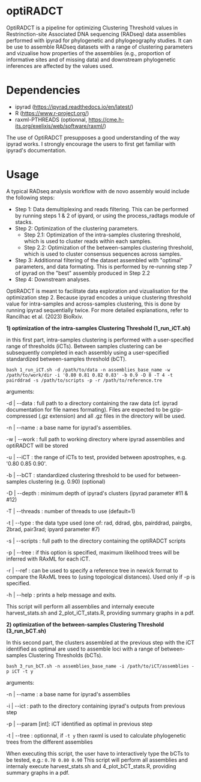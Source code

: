 # optiRADCT

OptiRADCT is a pipeline for optimizing Clustering Threshold values in Restrinction-site Associated DNA sequencing (RADseq) data assemblies performed with ipyrad for phylogenetic and phylogeography studies. It can be use to assemble RADseq datasets with a range of clustering parameters and vizualise how properties of the assemblies (e.g., proportion of informative sites and of missing data) and downstream phylogenetic inferences are affected by the values used.

# Dependencies

  - ipyrad (https://ipyrad.readthedocs.io/en/latest/)
  - R (https://www.r-project.org/)
  - raxml-PTHREADS (optionnal, https://cme.h-its.org/exelixis/web/software/raxml/)
    
The use of OptiRADCT presupposes a good understanding of the way ipyrad works. I strongly encourage the users to first get familiar with ipyrad's documentation.

 # Usage

A typical RADseq analysis workflow with de novo assembly would include the following steps:

- Step 1: Data demultiplexing and reads filtering. This can be performed by running steps 1 & 2 of ipyard, or using the process_radtags module of stacks.
- Step 2: Optimization of the clustering parameters.
  * Step 2.1: Optimization of the intra-samples clustering threshold, which is used to cluster reads within each samples.
  * Step 2.2: Optimization of the between-samples clustering threshold, which is used to cluster consensus sequences across samples.
- Step 3: Additionnal filtering of the dataset assembled with "optimal" parameters, and data formating. This is performed by re-running step 7 of ipyrad on the "best" assembly produced in Step 2.2
- Step 4: Downstream analyses.
  
OptiRADCT is meant to facilitate data exploration and vizualisation for the optimization step 2. Because ipyrad encodes a unique clustering threshold value for intra-samples and across-samples clustering, this is done by running ipyrad sequentially twice. For more detailed explanations, refer to Rancilhac et al. (2023) BioRxiv.

**1) optimization of the intra-samples Clustering Threshold (1_run_iCT.sh)**

in this first part, intra-samples clustering is performed with a user-specified range of thresholds (iCTs). Between samples clustering can be subsequently completed in each assembly using a user-specified standardized between-samples threshold (bCT).

``bash 1_run_iCT.sh -d /path/to/data -n assemblies_base_name -w /path/to/work/dir -i '0.80 0.81 0.82 0.83' -b 0.9 -D 8 -T 4 -t pairddrad -s /path/to/scripts -p -r /path/to/reference.tre``

arguments: 

-d | --data : full path to a directory containing the raw data (cf. ipyrad documentation for file names formating). Files are expected to be gzip-compressed (.gz extension) and all .gz files in the directory will be used.

-n | --name : a base name for ipyrad's assemblies.

-w | --work : full path to working directory where ipyrad assemblies and optiRADCT will be stored 

-u | --iCT : the range of iCTs to test, provided between apostrophes, e.g. '0.80 0.85 0.90'.

-b | --bCT : standardized clustering threshold to be used for between-samples clustering (e.g. 0.90) (optional)

-D | --depth : minimum depth of ipyrad's clusters (ipyrad parameter #11 & #12) 

-T | --threads : number of threads to use (default=1)

-t | --type : the data type used (one of: rad, ddrad, gbs, pairddrad, pairgbs, 2brad, pair3rad; ipyard parameter #7)

-s | --scripts : full path to the directory containing the optiRADCT scripts

-p | --tree : if this option is specified, maximum likelihood trees will be inferred with RAxML for each iCT.

-r | --ref : can be used to specify a reference tree in newick format to compare the RAxML trees to (using topological distances). Used only if -p is specified.

-h | --help : prints a help message and exits.


This script will perform all assemblies and internaly execute harvest_stats.sh and 2_plot_iCT_stats.R, providing summary graphs in a pdf.

**2) optimization of the between-samples Clustering Threshold (3_run_bCT.sh)**

In this second part, the clusters assembled at the previous step with the iCT identified as optimal are used to assemble loci with a range of between-samples Clustering Thresholds (bCTs).


``bash 3_run_bCT.sh -n assemblies_base_name -i /path/to/iCT/assemblies -p iCT -t y``

arguments: 

-n | --name : a base name for ipyrad's assemblies

-i | --ict : path to the directory containing ipyrad's outputs from previous step

-p | --param [int]: iCT identified as optimal in previous step 

-t | --tree : optionnal, if ``-t y`` then raxml is used to calculate phylogenetic trees from the different assemblies

When executing this script, the user have to interactively type the bCTs to be tested, e.g.: ``0.70 0.80 0.90``
This script will perform all assemblies and internaly execute harvest_stats.sh and 4_plot_bCT_stats.R, providing summary graphs in a pdf.
